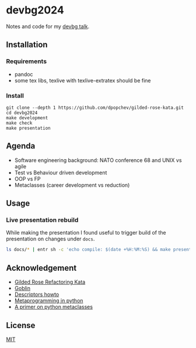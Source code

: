 # devbg2024

Notes and code for my [devbg talk](https://dev.bg/event/python-metaprogramming-or-what-i-should-have-known-from-the-start/).

## Installation

### Requirements

- pandoc
- some tex libs, texlive with texlive-extratex should be fine

### Install

```
git clone --depth 1 https://github.com/dpopchev/gilded-rose-kata.git
cd devbg2024
make development
make check
make presentation
```

## Agenda

- Software engineering background: NATO conference 68 and UNIX vs agile
- Test vs Behaviour driven development
- OOP vs FP
- Metaclasses (career development vs reduction)

## Usage

### Live presentation rebuild

While making the presentation I found useful to trigger build of the
presentation on changes under `docs`.

```bash
ls docs/* | entr sh -c 'echo compile: $(date +%H:%M:%S) && make presentation && echo compile: end && pkill -HUP mupdf && echo REFRESHED'
```

## Acknowledgement

- [Gilded Rose Refactoring Kata](https://github.com/emilybache/GildedRose-Refactoring-Kata/tree/main)
- [Goblin](https://www.deviantart.com/futurerender/art/Orc-Selfie-12-Bedroom-956964946)
- [Descriptors howto](https://docs.python.org/3/howto/descriptor.html)
- [Metaprogramming in python](https://developer.ibm.com/tutorials/ba-metaprogramming-python/)
- [A primer on python metaclasses](https://jakevdp.github.io/blog/2012/12/01/a-primer-on-python-metaclasses/)

## License

[MIT](LICENSE)
